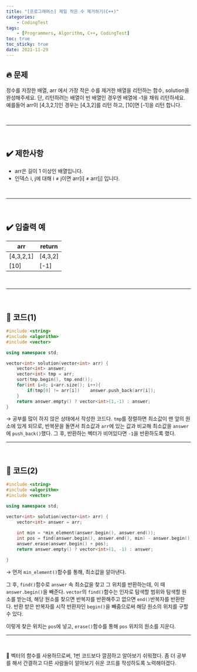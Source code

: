 ```yaml
---
title: "[프로그래머스] 제일 작은 수 제거하기(C++)"
categories: 
    - CodingTest
tags:
    - [Programmers, Algorithm, C++, CodingTest]
toc: true
toc_sticky: true
date: 2021-11-29
---
```


## 🔥 문제
정수를 저장한 배열, arr 에서 가장 작은 수를 제거한 배열을 리턴하는 함수, solution을 완성해주세요. 단, 리턴하려는 배열이 빈 배열인 경우엔 배열에 -1을 채워 리턴하세요. 예를들어 arr이 [4,3,2,1]인 경우는 [4,3,2]를 리턴 하고, [10]면 [-1]을 리턴 합니다.

<br>

---
<br>

## ✔️ 제한사항
- arr은 길이 1 이상인 배열입니다.
- 인덱스 i, j에 대해 i ≠ j이면 arr[i] ≠ arr[j] 입니다.


<br>

---
<br>

## ✔️ 입출력 예
|arr|return|
|---|---|
|[4,3,2,1]|[4,3,2]|
|[10]|[-1]|

<br>

---
<br>


## 👻 코드(1)

```cpp
#include <string>
#include <algorithm>
#include <vector>

using namespace std;

vector<int> solution(vector<int> arr) {
    vector<int> answer;
    vector<int> tmp = arr;
    sort(tmp.begin(), tmp.end());
    for(int i=0; i<arr.size(); i++){
        if(tmp[0] != arr[i])    answer.push_back(arr[i]);
    }
    return answer.empty() ? vector<int>(1,-1) : answer;
}
```

→ 공부를 많이 하지 않은 상태에서 작성한 코드다. 
`tmp`를 정렬하면 최소값이 맨 앞의 원소에 있게 되므로, 반복문을 돌면서 최소값과 `arr`에 있는 값과 비교해 최소값을 `answer`에 `push_back()`했다. 그 후, 반환하는 벡터가 비어있다면 `-1`을 반환하도록 했다. 

---

<br>

## 👻 코드(2)

```cpp
#include <string>
#include <algorithm>
#include <vector>

using namespace std;

vector<int> solution(vector<int> arr) {
    vector<int> answer = arr;
    
    int min = *min_element(answer.begin(), answer.end());
    int pos = find(answer.begin(), answer.end(), min) - answer.begin();
    answer.erase(answer.begin() + pos);
    return answer.empty() ? vector<int>(1, -1) : answer;

}
```

→ 먼저 `min_element()`함수를 통해, 최소값을 알아낸다. <br>

그 후, `find()`함수로 `answer` 속 최소값을 찾고 그 위치를 반환하는데, 이 때 `answer.begin()`을 빼준다. `vector`의 `find()`함수는 인자로 탐색할 범위와 탐색할 원소를 받는데, 해당 원소를 찾으면 반복자를 반환해주고 없으면 `end()`반복자를 반환한다. 반환 받은 반복자를 시작 반환자인 `begin()`을 빼줌으로써 해당 원소의 위치를 구할 수 있다.

이렇게 찾은 위치는 `pos`에 넣고, `erase()`함수를 통해 `pos` 위치의 원소를 지운다.  

---

<br>

👾 벡터의 함수를 사용하므로써, 1번 코드보다 깔끔하고 알아보기 쉬워졌다. 좀 더 공부를 해서 간결하고 다른 사람들이 알아보기 쉬운 코드를 작성하도록 노력해야겠다.